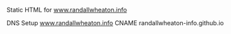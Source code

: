 Static HTML for www.randallwheaton.info

DNS Setup
www.randallwheaton.info CNAME randallwheaton-info.github.io


